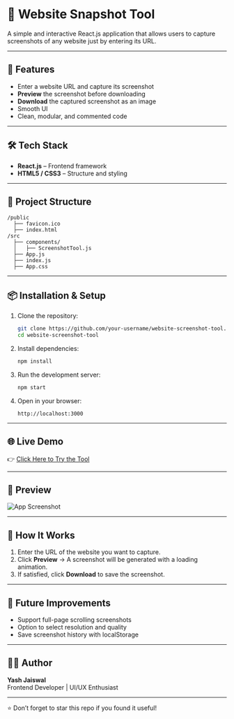 # 📸 Website Snapshot Tool

A simple and interactive React.js application that allows users to capture screenshots of any website just by entering its URL.  


---

## 🚀 Features
- Enter a website URL and capture its screenshot  
- **Preview** the screenshot before downloading  
- **Download** the captured screenshot as an image  
- Smooth UI 
- Clean, modular, and commented code  


---

## 🛠️ Tech Stack
- **React.js** – Frontend framework  
- **HTML5 / CSS3** – Structure and styling  

---

## 📂 Project Structure
```
/public
  ├── favicon.ico
  ├── index.html
/src
  ├── components/
  │   ├── ScreenshotTool.js
  ├── App.js
  ├── index.js
  ├── App.css
```

---

## 📦 Installation & Setup
1. Clone the repository:
   ```bash
   git clone https://github.com/your-username/website-screenshot-tool.git
   cd website-screenshot-tool
   ```

2. Install dependencies:
   ```bash
   npm install
   ```

3. Run the development server:
   ```bash
   npm start
   ```

4. Open in your browser:
   ```
   http://localhost:3000
   ```

---

## 🌐 Live Demo
👉 [Click Here to Try the Tool](https://your-demo-link.netlify.app)  

---

## 📸 Preview
![App Screenshot](demo-screenshot.png)

---

## 📝 How It Works
1. Enter the URL of the website you want to capture.  
2. Click **Preview** → A screenshot will be generated with a loading animation.  
3. If satisfied, click **Download** to save the screenshot.  

---

## 🔮 Future Improvements
- Support full-page scrolling screenshots  
- Option to select resolution and quality  
- Save screenshot history with localStorage  

---

## 👨‍💻 Author
**Yash Jaiswal**  
Frontend Developer | UI/UX Enthusiast  

---

⭐ Don’t forget to star this repo if you found it useful!
